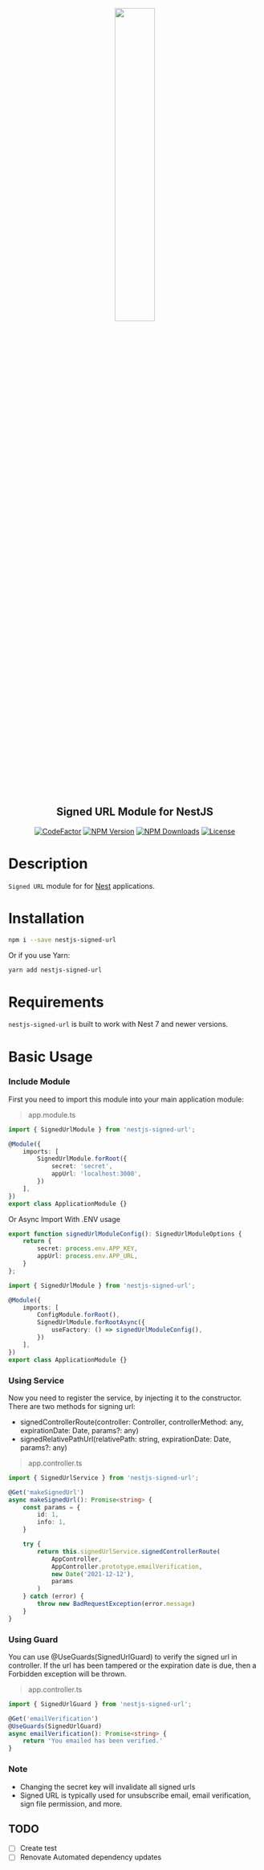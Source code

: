 <p align="center">
  <img width="40%" src="https://user-images.githubusercontent.com/17086745/97110220-8bf2f780-170a-11eb-9bf4-ca38b8d41be9.png" />
</p>

<h2 align="center">Signed URL Module for NestJS</h2>

<p align="center">
<a href="https://www.codefactor.io/repository/github/vh13294/nestjs-signed-url"><img src="https://www.codefactor.io/repository/github/vh13294/nestjs-signed-url/badge" alt="CodeFactor" /></a>
<a href="https://www.npmjs.com/package/nestjs-signed-url"><img src="https://img.shields.io/npm/v/nestjs-signed-url.svg?style=flat-square&sanitize=true" alt="NPM Version" /></a>
<a href="https://www.npmjs.com/package/nestjs-signed-url"><img src="https://img.shields.io/npm/dm/nestjs-signed-url.svg?style=flat-square&sanitize=true" alt="NPM Downloads" /></a>
<a href="#"><img src="https://img.shields.io/npm/l/nestjs-signed-url.svg?colorB=black&label=LICENSE&style=flat-square&sanitize=true" alt="License"/></a>

</p>

# Description

`Signed URL` module for for [Nest](https://github.com/nestjs/nest) applications.

# Installation

```bash
npm i --save nestjs-signed-url
```

Or if you use Yarn:

```bash
yarn add nestjs-signed-url
```

# Requirements

`nestjs-signed-url` is built to work with Nest 7 and newer versions.

# Basic Usage

### Include Module

First you need to import this module into your main application module:

> app.module.ts

```ts
import { SignedUrlModule } from 'nestjs-signed-url';

@Module({
    imports: [
        SignedUrlModule.forRoot({
            secret: 'secret',
            appUrl: 'localhost:3000',
        })
    ],
})
export class ApplicationModule {}
```

Or Async Import With .ENV usage

```ts
export function signedUrlModuleConfig(): SignedUrlModuleOptions {
    return {
        secret: process.env.APP_KEY,
        appUrl: process.env.APP_URL,
    }
};

import { SignedUrlModule } from 'nestjs-signed-url';

@Module({
    imports: [
        ConfigModule.forRoot(),
        SignedUrlModule.forRootAsync({
            useFactory: () => signedUrlModuleConfig(),
        })
    ],
})
export class ApplicationModule {}
```


### Using Service

Now you need to register the service, by injecting it to the constructor.
There are two methods for signing url:

- signedControllerRoute(controller: Controller, controllerMethod: any, expirationDate: Date, params?: any)
- signedRelativePathUrl(relativePath: string, expirationDate: Date, params?: any)

> app.controller.ts

```ts
import { SignedUrlService } from 'nestjs-signed-url';

@Get('makeSignedUrl')
async makeSignedUrl(): Promise<string> {
    const params = {
        id: 1,
        info: 1,
    }

    try {
        return this.signedUrlService.signedControllerRoute(
            AppController,
            AppController.prototype.emailVerification,
            new Date('2021-12-12'),
            params
        )
    } catch (error) {
        throw new BadRequestException(error.message)
    }
}
```


### Using Guard

You can use @UseGuards(SignedUrlGuard) to verify the signed url in controller.
If the url has been tampered or the expiration date is due, then a Forbidden exception will be thrown.

> app.controller.ts

```ts
import { SignedUrlGuard } from 'nestjs-signed-url';

@Get('emailVerification')
@UseGuards(SignedUrlGuard)
async emailVerification(): Promise<string> {
    return 'You emailed has been verified.'
}
```

### Note
- Changing the secret key will invalidate all signed urls
- Signed URL is typically used for unsubscribe email, email verification, sign file permission, and more.

## TODO
- [ ] Create test
- [ ] Renovate Automated dependency updates